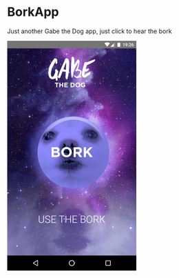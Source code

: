 # BorkApp
Just another Gabe the Dog app, just click to hear the bork

<img src="https://github.com/deidrah/BorkApp/blob/master/img/screenshot.png" width="300">

